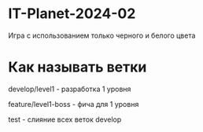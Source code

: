 # IT-Planet-2024-02
Игра с использованием только черного и белого цвета

# Как называть ветки
develop/level1 - разработка 1 уровня

feature/level1-boss - фича для 1 уровня

test - слияние всех веток develop
